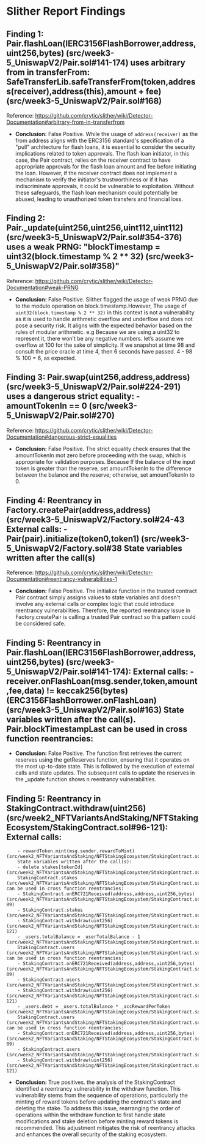# Slither Report Findings

## Finding 1: Pair.flashLoan(IERC3156FlashBorrower,address,uint256,bytes) (src/week3-5_UniswapV2/Pair.sol#141-174) uses arbitrary from in transferFrom: SafeTransferLib.safeTransferFrom(token,address(receiver),address(this),amount + fee) (src/week3-5_UniswapV2/Pair.sol#168)

Reference: <https://github.com/crytic/slither/wiki/Detector-Documentation#arbitrary-from-in-transferfrom>

- **Conclusion:** False Positive. While the usage of `address(receiver)` as the from address aligns with the ERC3156 standard's specification of a "pull" architecture for flash loans, it is essential to consider the security implications related to token approvals. The flash loan initiator, in this case, the Pair contract, relies on the receiver contract to have appropriate approvals for the flash loan amount and fee before initiating the loan. However, if the receiver contract does not implement a mechanism to verify the initiator's trustworthiness or if it has indiscriminate approvals, it could be vulnerable to exploitation. Without these safeguards, the flash loan mechanism could potentially be abused, leading to unauthorized token transfers and financial loss.

## Finding 2: Pair._update(uint256,uint256,uint112,uint112) (src/week3-5_UniswapV2/Pair.sol#354-376) uses a weak PRNG: "blockTimestamp = uint32(block.timestamp % 2 ** 32) (src/week3-5_UniswapV2/Pair.sol#358)"

Reference: <https://github.com/crytic/slither/wiki/Detector-Documentation#weak-PRNG>

- **Conclusion:** False Positive. Slither flagged the usage of weak PRNG due to the modulo operation on block.timestamp.However, The usage of `uint32(block.timestamp % 2 ** 32)` in this context is not a vulnerability as it is used to handle arithmetic overflow and underflow and does not pose a security risk. It aligns with the expected behavior based on the rules of modular arithmetic. e.g Because we are using a uint32 to represent it, there won’t be any negative numbers. let’s assume we overflow at 100 for the sake of simplicity. If we snapshot at time 98 and consult the price oracle at time 4, then 6 seconds have passed. 4 - 98 % 100 = 6, as expected.

## Finding 3: Pair.swap(uint256,address,address) (src/week3-5_UniswapV2/Pair.sol#224-291) uses a dangerous strict equality: - amountTokenIn == 0 (src/week3-5_UniswapV2/Pair.sol#270)

Reference: <https://github.com/crytic/slither/wiki/Detector-Documentation#dangerous-strict-equalities>

- **Conclusion:** False Positive. The strict equality check ensures that the amountTokenIn mot zero before proceeding with the swap, which is appropriate for validation purposes. Because If the balance of the input token is greater than the reserve, set amountTokenIn to the difference between the balance and the reserve; otherwise, set amountTokenIn to 0.

## Finding 4: Reentrancy in Factory.createPair(address,address) (src/week3-5_UniswapV2/Factory.sol#24-43 External calls: - Pair(pair).initialize(token0,token1) (src/week3-5_UniswapV2/Factory.sol#38 State variables written after the call(s)

Reference: <https://github.com/crytic/slither/wiki/Detector-Documentation#reentrancy-vulnerabilities-1>

- **Conclusion:** False Positive. The initialize function in the trusted contract Pair contract simply assigns values to state variables and doesn't involve any external calls or complex logic that could introduce reentrancy vulnerabilities. Therefore, the reported reentrancy issue in Factory.createPair is calling a trusted Pair contract so this pattern could be considered safe.

## Finding 5: Reentrancy in Pair.flashLoan(IERC3156FlashBorrower,address,uint256,bytes) (src/week3-5_UniswapV2/Pair.sol#141-174): External calls: - receiver.onFlashLoan(msg.sender,token,amount,fee,data) != keccak256(bytes)(ERC3156FlashBorrower.onFlashLoan) (src/week3-5_UniswapV2/Pair.sol#163) State variables written after the call(s). Pair.blockTimestampLast can be used in cross function reentrancies:

- **Conclusion:** False Positive. The function first retrieves the current reserves using the getReserves function, ensuring that it operates on the most up-to-date state. This is followed by the execution of external calls and state updates. The subsequent calls to update the reserves in the _update function shows n reentrancy vulnerabilities.


## Finding 5: Reentrancy in StakingContract.withdraw(uint256) (src/week2_NFTVariantsAndStaking/NFTStakingEcosystem/StakingContract.sol#96-121):  External calls:

        - rewardToken.mint(msg.sender,rewardToMint) (src/week2_NFTVariantsAndStaking/NFTStakingEcosystem/StakingContract.sol#110)
        State variables written after the call(s):
        - delete stakes[tokenId] (src/week2_NFTVariantsAndStaking/NFTStakingEcosystem/StakingContract.sol#116)
        StakingContract.stakes (src/week2_NFTVariantsAndStaking/NFTStakingEcosystem/StakingContract.sol#34) can be used in cross function reentrancies:
        - StakingContract.onERC721Received(address,address,uint256,bytes) (src/week2_NFTVariantsAndStaking/NFTStakingEcosystem/StakingContract.sol#61-89)
        - StakingContract.stakes (src/week2_NFTVariantsAndStaking/NFTStakingEcosystem/StakingContract.sol#34)
        - StakingContract.withdraw(uint256) (src/week2_NFTVariantsAndStaking/NFTStakingEcosystem/StakingContract.sol#96-121)
        - _users.totalBalance = _userTotalBalance - 1 (src/week2_NFTVariantsAndStaking/NFTStakingEcosystem/StakingContract.sol#113)
        StakingContract.users (src/week2_NFTVariantsAndStaking/NFTStakingEcosystem/StakingContract.sol#37) can be used in cross function reentrancies:
        - StakingContract.onERC721Received(address,address,uint256,bytes) (src/week2_NFTVariantsAndStaking/NFTStakingEcosystem/StakingContract.sol#61-89)
        - StakingContract.users (src/week2_NFTVariantsAndStaking/NFTStakingEcosystem/StakingContract.sol#37)
        - StakingContract.withdraw(uint256) (src/week2_NFTVariantsAndStaking/NFTStakingEcosystem/StakingContract.sol#96-121)
        - _users.debt = _users.totalBalance * _accRewardPerToken (src/week2_NFTVariantsAndStaking/NFTStakingEcosystem/StakingContract.sol#114)
        StakingContract.users (src/week2_NFTVariantsAndStaking/NFTStakingEcosystem/StakingContract.sol#37) can be used in cross function reentrancies:
        - StakingContract.onERC721Received(address,address,uint256,bytes) (src/week2_NFTVariantsAndStaking/NFTStakingEcosystem/StakingContract.sol#61-89)
        - StakingContract.users (src/week2_NFTVariantsAndStaking/NFTStakingEcosystem/StakingContract.sol#37)
        - StakingContract.withdraw(uint256) (src/week2_NFTVariantsAndStaking/NFTStakingEcosystem/StakingContract.sol#96-121)

- **Conclusion:** True positives. the analysis of the StakingContract identified a reentrancy vulnerability in the withdraw function. This vulnerability stems from the sequence of operations, particularly the minting of reward tokens before updating the contract's state and deleting the stake.
To address this issue, rearranging the order of operations within the withdraw function to first handle state modifications and stake deletion before minting reward tokens is recommended. This adjustment mitigates the risk of reentrancy attacks and enhances the overall security of the staking ecosystem.
